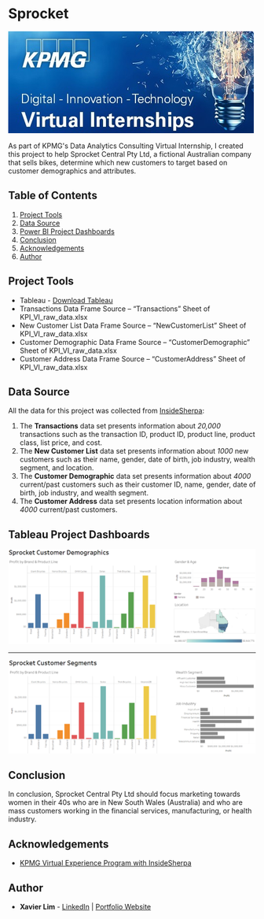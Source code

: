 # Sprocket
![Sprocket Header](https://github.com/xavier-lim/sprocket/blob/master/images/header.jfif)

As part of KPMG's Data Analytics Consulting Virtual Internship, I created this project to help Sprocket Central Pty Ltd, a fictional Australian company that sells bikes, determine which new customers to target based on customer demographics and attributes. 


## Table of Contents
1.	[Project Tools](https://github.com/xavier-lim/sprocket#project-tools)
2.	[Data Source](https://github.com/xavier-lim/sprocket#data-source)
3.	[Power BI Project Dashboards](https://github.com/xavier-lim/sprocket#tableau-project-dashboards)
4.	[Conclusion](https://github.com/xavier-lim/sprocket#conclusion)
5.	[Acknowledgements](https://github.com/xavier-lim/sprocket#acknowledgements)
6.	[Author](https://github.com/xavier-lim/sprocket#author)

## Project Tools
* Tableau - [Download Tableau](https://www.tableau.com/products) 
*	Transactions Data Frame Source – “Transactions” Sheet of KPI_VI_raw_data.xlsx
*	New Customer List Data Frame Source – “NewCustomerList” Sheet of KPI_VI_raw_data.xlsx
*	Customer Demographic Data Frame Source – “CustomerDemographic” Sheet of KPI_VI_raw_data.xlsx
*	Customer Address Data Frame Source – “CustomerAddress” Sheet of KPI_VI_raw_data.xlsx

## Data Source
All the data for this project was collected from [InsideSherpa](https://www.insidesherpa.com/virtual-internships/m7W4GMqeT3bh9Nb2c):

1.	The **Transactions** data set presents information about *20,000* transactions such as the transaction ID, product ID, product line, product class, list price, and cost.
2.	The **New Customer List** data set presents information about *1000* new customers such as their name, gender, date of birth, job industry, wealth segment, and location.
3.	The **Customer Demographic** data set presents information about *4000* current/past customers such as their customer ID, name, gender, date of birth, job industry, and wealth segment.
4.	The **Customer Address** data set presents location information about *4000* current/past customers.


## Tableau Project Dashboards
![Demographics](https://github.com/xavier-lim/sprocket/blob/master/images/customer_demographics.PNG)

---

![Segments](https://github.com/xavier-lim/sprocket/blob/master/images/customer_segments.PNG)


## Conclusion
In conclusion, Sprocket Central Pty Ltd should focus marketing towards women in their 40s who are in New South Wales (Australia) and who are mass customers working in the financial services, manufacturing, or health industry.

## Acknowledgements
  * [KPMG Virtual Experience Program with InsideSherpa](https://www.insidesherpa.com/virtual-internships/m7W4GMqeT3bh9Nb2c)

## Author

* **Xavier Lim** - [LinkedIn](https://www.linkedin.com/in/xavier-lim14/) | [Portfolio Website]( https://xavier-lim.github.io/)
